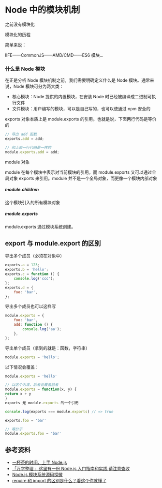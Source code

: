 # Node 中的模块机制

之前没有模块化

模块化的历程

简单来说：

IIFE——CommonJS——AMD/CMD——ES6 模块...

### 什么是 Node 模块

在正是分析 Node 模块机制之前，我们需要明确定义什么是 Node 模块。通常来说，Node 模块可分为两大类：

-   核心模块：Node 提供的内置模块，在安装 Node 时已经被编译成二进制可执行文件
-   文件模块：用户编写的模块，可以是自己写的，也可以使通过 npm 安全的

exports 对象本质上是 module.exports 的引用。也就是说，下面两行代码是等价的

```javascript
// 导出 add 函数
exports.add = add;

// 和上面一行代码是一样的
module.exports.add = add;
```

module 对象

module 在每个模块中表示对当前模块的引用。而 module.exports 又可以通过全局对象 exports 来引用。module 并不是一个全局对象，而更像一个模块内部对象

##### module.children

这个模块引入的所有模块对象

##### module.exports

module.exports 通过模块系统创建。

## export 与 module.export 的区别

导出多个成员（必须在对象中）

```javascript
exports.a = 123;
exports.b = 'hello';
exports.c = function () {
    console.log('ccc');
};
exports.d = {
    foo: 'bar',
};
```

导出多个成员也可以这样写

```javascript
module.exports = {
    foo: 'bar',
    add: function () {
        console.log('aa');
    },
};
```

导出单个成员（拿到的就是：函数，字符串）

```javascript
module.exports = 'hello';
```

以下情况会覆盖：

```javascript
module.exports = 'hello'

// 以这个为准，后者会覆盖前者
module.exports = function(x, y) {
return x + y
}
exports 是 module.exports 的一个引用

console.log(exports === module.exports) // => true

exports.foo = 'bar'

// 等价于
module.exports.foo = 'bar'
```

## 参考资料

-   [一杯茶的时间，上手 Node.js](https://tuture.co/2019/12/03/892fa12/)
-   [「万字整理 」这里有一份 Node.js 入门指南和实践,请注意查收](https://juejin.cn/post/6844904029219192839)
-   [Node.js 模块系统源码探微](https://mp.weixin.qq.com/s?__biz=MzI0NTE5NzYyMw==&mid=2247483885&idx=1&sn=eb4dd408d58774dc1587f0d6705eb8a2&chksm=e9537fb5de24f6a310a36b8d46623ec534a94a5ff09d7deb6191124e14c39b0667ef465059e4&mpshare=1&scene=1&srcid=&sharer_sharetime=1575817441587&sharer_shareid=778ad5bf3b27e0078eb105d7277263f6#rd)
-   [require 和 import 的区别是什么？看这个你就懂了](https://segmentfault.com/a/1190000014434944)

